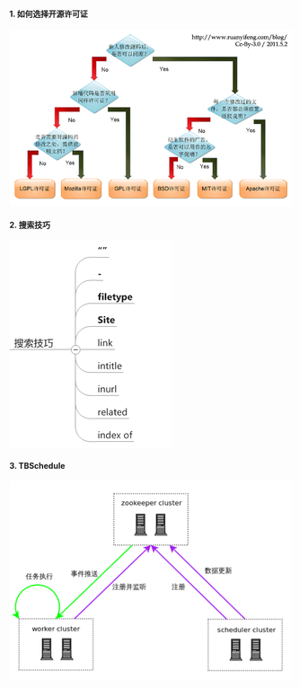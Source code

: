 #### 1. 如何选择开源许可证
![](./如何选择开源许可证.png)

#### 2. 搜索技巧
![](./搜索技巧.png)

#### 3. TBSchedule
![](./TBSchedule.png)
